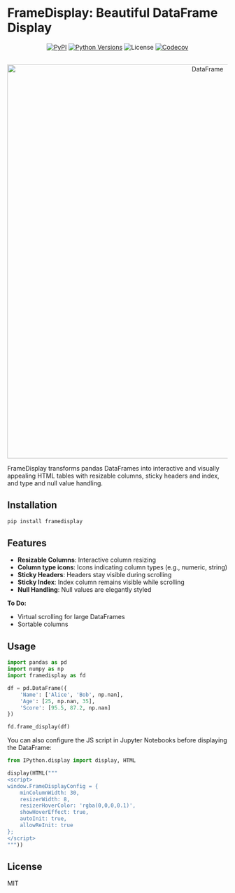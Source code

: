 # FrameDisplay: Beautiful DataFrame Display

<div align="center">

[![PyPI](https://img.shields.io/pypi/v/framedisplay?logoSize=auto)](https://pypi.org/project/framedisplay/)
[![Python Versions](https://img.shields.io/pypi/pyversions/framedisplay?logoSize=auto)](https://pypi.org/project/framedisplay/)
![License](https://img.shields.io/pypi/l/framedisplay?logo=auto)
[![Codecov](https://codecov.io/gh/nsarang/framedisplay/branch/main/graph/badge.svg)](https://codecov.io/gh/nsarang/framedisplay)

<br/>

<img alt="DataFrame" src="https://raw.githubusercontent.com/nsarang/framedisplay/refs/heads/main/images/dataframe.png" width="900px" style="max-width: 100%;">

</div>

FrameDisplay transforms pandas DataFrames into interactive and visually appealing HTML tables with resizable columns, sticky headers and index, and type and null value handling.

## Installation

```bash
pip install framedisplay
```

## Features

- **Resizable Columns**: Interactive column resizing
- **Column type icons**: Icons indicating column types (e.g., numeric, string)
- **Sticky Headers**: Headers stay visible during scrolling
- **Sticky Index**: Index column remains visible while scrolling
- **Null Handling**: Null values are elegantly styled

**To Do:**
- Virtual scrolling for large DataFrames
- Sortable columns

## Usage

```python
import pandas as pd
import numpy as np
import framedisplay as fd

df = pd.DataFrame({
    'Name': ['Alice', 'Bob', np.nan],
    'Age': [25, np.nan, 35],
    'Score': [95.5, 87.2, np.nan]
})

fd.frame_display(df)
```

You can also configure the JS script in Jupyter Notebooks before displaying the DataFrame:

```python
from IPython.display import display, HTML

display(HTML("""
<script>
window.FrameDisplayConfig = {
    minColumnWidth: 30,
    resizerWidth: 8,
    resizerHoverColor: 'rgba(0,0,0,0.1)',
    showHoverEffect: true,
    autoInit: true,
    allowReInit: true
};
</script>
"""))
```

## License

MIT
